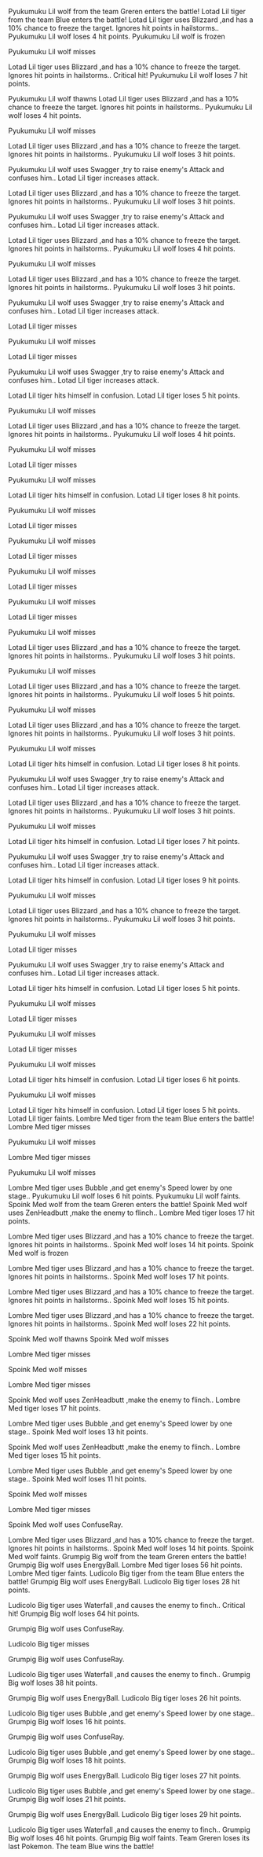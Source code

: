 Pyukumuku Lil wolf from the team Greren enters the battle!
Lotad Lil tiger from the team Blue enters the battle!
Lotad Lil tiger uses Blizzard ,and has a 10% chance to freeze the target. Ignores hit points in hailstorms.. 
Pyukumuku Lil wolf loses 4 hit points.
Pyukumuku Lil wolf is frozen

Pyukumuku Lil wolf misses

Lotad Lil tiger uses Blizzard ,and has a 10% chance to freeze the target. Ignores hit points in hailstorms.. 
Critical hit!
Pyukumuku Lil wolf loses 7 hit points.


Pyukumuku Lil wolf thawns
Lotad Lil tiger uses Blizzard ,and has a 10% chance to freeze the target. Ignores hit points in hailstorms.. 
Pyukumuku Lil wolf loses 4 hit points.

Pyukumuku Lil wolf misses

Lotad Lil tiger uses Blizzard ,and has a 10% chance to freeze the target. Ignores hit points in hailstorms.. 
Pyukumuku Lil wolf loses 3 hit points.

Pyukumuku Lil wolf uses Swagger ,try to raise enemy's Attack and confuses him.. 
Lotad Lil tiger increases attack.

Lotad Lil tiger uses Blizzard ,and has a 10% chance to freeze the target. Ignores hit points in hailstorms.. 
Pyukumuku Lil wolf loses 3 hit points.

Pyukumuku Lil wolf uses Swagger ,try to raise enemy's Attack and confuses him.. 
Lotad Lil tiger increases attack.

Lotad Lil tiger uses Blizzard ,and has a 10% chance to freeze the target. Ignores hit points in hailstorms.. 
Pyukumuku Lil wolf loses 4 hit points.

Pyukumuku Lil wolf misses

Lotad Lil tiger uses Blizzard ,and has a 10% chance to freeze the target. Ignores hit points in hailstorms.. 
Pyukumuku Lil wolf loses 3 hit points.

Pyukumuku Lil wolf uses Swagger ,try to raise enemy's Attack and confuses him.. 
Lotad Lil tiger increases attack.

Lotad Lil tiger misses

Pyukumuku Lil wolf misses

Lotad Lil tiger misses

Pyukumuku Lil wolf uses Swagger ,try to raise enemy's Attack and confuses him.. 
Lotad Lil tiger increases attack.

Lotad Lil tiger hits himself in confusion. 
Lotad Lil tiger loses 5 hit points.

Pyukumuku Lil wolf misses

Lotad Lil tiger uses Blizzard ,and has a 10% chance to freeze the target. Ignores hit points in hailstorms.. 
Pyukumuku Lil wolf loses 4 hit points.

Pyukumuku Lil wolf misses

Lotad Lil tiger misses

Pyukumuku Lil wolf misses

Lotad Lil tiger hits himself in confusion. 
Lotad Lil tiger loses 8 hit points.

Pyukumuku Lil wolf misses

Lotad Lil tiger misses

Pyukumuku Lil wolf misses

Lotad Lil tiger misses

Pyukumuku Lil wolf misses

Lotad Lil tiger misses

Pyukumuku Lil wolf misses

Lotad Lil tiger misses

Pyukumuku Lil wolf misses

Lotad Lil tiger uses Blizzard ,and has a 10% chance to freeze the target. Ignores hit points in hailstorms.. 
Pyukumuku Lil wolf loses 3 hit points.

Pyukumuku Lil wolf misses

Lotad Lil tiger uses Blizzard ,and has a 10% chance to freeze the target. Ignores hit points in hailstorms.. 
Pyukumuku Lil wolf loses 5 hit points.

Pyukumuku Lil wolf misses

Lotad Lil tiger uses Blizzard ,and has a 10% chance to freeze the target. Ignores hit points in hailstorms.. 
Pyukumuku Lil wolf loses 3 hit points.

Pyukumuku Lil wolf misses

Lotad Lil tiger hits himself in confusion. 
Lotad Lil tiger loses 8 hit points.

Pyukumuku Lil wolf uses Swagger ,try to raise enemy's Attack and confuses him.. 
Lotad Lil tiger increases attack.

Lotad Lil tiger uses Blizzard ,and has a 10% chance to freeze the target. Ignores hit points in hailstorms.. 
Pyukumuku Lil wolf loses 3 hit points.

Pyukumuku Lil wolf misses

Lotad Lil tiger hits himself in confusion. 
Lotad Lil tiger loses 7 hit points.

Pyukumuku Lil wolf uses Swagger ,try to raise enemy's Attack and confuses him.. 
Lotad Lil tiger increases attack.

Lotad Lil tiger hits himself in confusion. 
Lotad Lil tiger loses 9 hit points.

Pyukumuku Lil wolf misses

Lotad Lil tiger uses Blizzard ,and has a 10% chance to freeze the target. Ignores hit points in hailstorms.. 
Pyukumuku Lil wolf loses 3 hit points.

Pyukumuku Lil wolf misses

Lotad Lil tiger misses

Pyukumuku Lil wolf uses Swagger ,try to raise enemy's Attack and confuses him.. 
Lotad Lil tiger increases attack.

Lotad Lil tiger hits himself in confusion. 
Lotad Lil tiger loses 5 hit points.

Pyukumuku Lil wolf misses

Lotad Lil tiger misses

Pyukumuku Lil wolf misses

Lotad Lil tiger misses

Pyukumuku Lil wolf misses

Lotad Lil tiger hits himself in confusion. 
Lotad Lil tiger loses 6 hit points.

Pyukumuku Lil wolf misses

Lotad Lil tiger hits himself in confusion. 
Lotad Lil tiger loses 5 hit points.
Lotad Lil tiger faints.
Lombre Med tiger from the team Blue enters the battle!
Lombre Med tiger misses

Pyukumuku Lil wolf misses

Lombre Med tiger misses

Pyukumuku Lil wolf misses

Lombre Med tiger uses Bubble ,and get enemy's Speed lower by one stage.. 
Pyukumuku Lil wolf loses 6 hit points.
Pyukumuku Lil wolf faints.
Spoink Med wolf from the team Greren enters the battle!
Spoink Med wolf uses ZenHeadbutt ,make the enemy to flinch.. 
Lombre Med tiger loses 17 hit points.

Lombre Med tiger uses Blizzard ,and has a 10% chance to freeze the target. Ignores hit points in hailstorms.. 
Spoink Med wolf loses 14 hit points.
Spoink Med wolf is frozen

Lombre Med tiger uses Blizzard ,and has a 10% chance to freeze the target. Ignores hit points in hailstorms.. 
Spoink Med wolf loses 17 hit points.


Lombre Med tiger uses Blizzard ,and has a 10% chance to freeze the target. Ignores hit points in hailstorms.. 
Spoink Med wolf loses 15 hit points.


Lombre Med tiger uses Blizzard ,and has a 10% chance to freeze the target. Ignores hit points in hailstorms.. 
Spoink Med wolf loses 22 hit points.


Spoink Med wolf thawns
Spoink Med wolf misses

Lombre Med tiger misses

Spoink Med wolf misses

Lombre Med tiger misses

Spoink Med wolf uses ZenHeadbutt ,make the enemy to flinch.. 
Lombre Med tiger loses 17 hit points.

Lombre Med tiger uses Bubble ,and get enemy's Speed lower by one stage.. 
Spoink Med wolf loses 13 hit points.

Spoink Med wolf uses ZenHeadbutt ,make the enemy to flinch.. 
Lombre Med tiger loses 15 hit points.

Lombre Med tiger uses Bubble ,and get enemy's Speed lower by one stage.. 
Spoink Med wolf loses 11 hit points.

Spoink Med wolf misses

Lombre Med tiger misses

Spoink Med wolf uses ConfuseRay. 

Lombre Med tiger uses Blizzard ,and has a 10% chance to freeze the target. Ignores hit points in hailstorms.. 
Spoink Med wolf loses 14 hit points.
Spoink Med wolf faints.
Grumpig Big wolf from the team Greren enters the battle!
Grumpig Big wolf uses EnergyBall. 
Lombre Med tiger loses 56 hit points.
Lombre Med tiger faints.
Ludicolo Big tiger from the team Blue enters the battle!
Grumpig Big wolf uses EnergyBall. 
Ludicolo Big tiger loses 28 hit points.

Ludicolo Big tiger uses Waterfall ,and causes the enemy to finch.. 
Critical hit!
Grumpig Big wolf loses 64 hit points.

Grumpig Big wolf uses ConfuseRay. 

Ludicolo Big tiger misses

Grumpig Big wolf uses ConfuseRay. 

Ludicolo Big tiger uses Waterfall ,and causes the enemy to finch.. 
Grumpig Big wolf loses 38 hit points.

Grumpig Big wolf uses EnergyBall. 
Ludicolo Big tiger loses 26 hit points.

Ludicolo Big tiger uses Bubble ,and get enemy's Speed lower by one stage.. 
Grumpig Big wolf loses 16 hit points.

Grumpig Big wolf uses ConfuseRay. 

Ludicolo Big tiger uses Bubble ,and get enemy's Speed lower by one stage.. 
Grumpig Big wolf loses 18 hit points.

Grumpig Big wolf uses EnergyBall. 
Ludicolo Big tiger loses 27 hit points.

Ludicolo Big tiger uses Bubble ,and get enemy's Speed lower by one stage.. 
Grumpig Big wolf loses 21 hit points.

Grumpig Big wolf uses EnergyBall. 
Ludicolo Big tiger loses 29 hit points.

Ludicolo Big tiger uses Waterfall ,and causes the enemy to finch.. 
Grumpig Big wolf loses 46 hit points.
Grumpig Big wolf faints.
Team Greren loses its last Pokemon.
The team Blue wins the battle!
